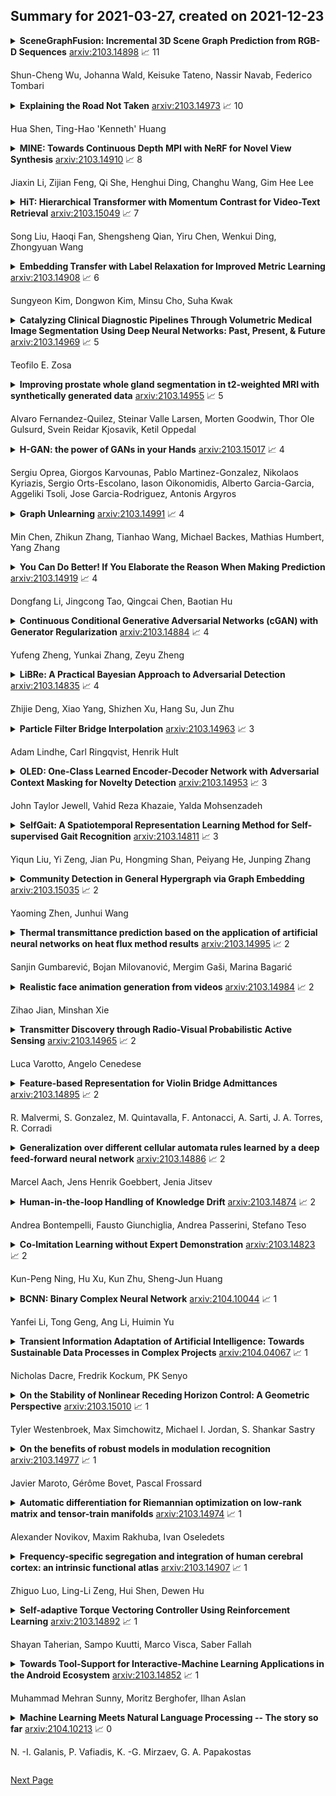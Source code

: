 ## Summary for 2021-03-27, created on 2021-12-23


<details><summary><b>SceneGraphFusion: Incremental 3D Scene Graph Prediction from RGB-D Sequences</b>
<a href="https://arxiv.org/abs/2103.14898">arxiv:2103.14898</a>
&#x1F4C8; 11 <br>
<p>Shun-Cheng Wu, Johanna Wald, Keisuke Tateno, Nassir Navab, Federico Tombari</p></summary>
<p>

**Abstract:** Scene graphs are a compact and explicit representation successfully used in a variety of 2D scene understanding tasks. This work proposes a method to incrementally build up semantic scene graphs from a 3D environment given a sequence of RGB-D frames. To this end, we aggregate PointNet features from primitive scene components by means of a graph neural network. We also propose a novel attention mechanism well suited for partial and missing graph data present in such an incremental reconstruction scenario. Although our proposed method is designed to run on submaps of the scene, we show it also transfers to entire 3D scenes. Experiments show that our approach outperforms 3D scene graph prediction methods by a large margin and its accuracy is on par with other 3D semantic and panoptic segmentation methods while running at 35 Hz.

</p>
</details>

<details><summary><b>Explaining the Road Not Taken</b>
<a href="https://arxiv.org/abs/2103.14973">arxiv:2103.14973</a>
&#x1F4C8; 10 <br>
<p>Hua Shen, Ting-Hao 'Kenneth' Huang</p></summary>
<p>

**Abstract:** It is unclear if existing interpretations of deep neural network models respond effectively to the needs of users. This paper summarizes the common forms of explanations (such as feature attribution, decision rules, or probes) used in over 200 recent papers about natural language processing (NLP), and compares them against user questions collected in the XAI Question Bank. We found that although users are interested in explanations for the road not taken -- namely, why the model chose one result and not a well-defined, seemly similar legitimate counterpart -- most model interpretations cannot answer these questions.

</p>
</details>

<details><summary><b>MINE: Towards Continuous Depth MPI with NeRF for Novel View Synthesis</b>
<a href="https://arxiv.org/abs/2103.14910">arxiv:2103.14910</a>
&#x1F4C8; 8 <br>
<p>Jiaxin Li, Zijian Feng, Qi She, Henghui Ding, Changhu Wang, Gim Hee Lee</p></summary>
<p>

**Abstract:** In this paper, we propose MINE to perform novel view synthesis and depth estimation via dense 3D reconstruction from a single image. Our approach is a continuous depth generalization of the Multiplane Images (MPI) by introducing the NEural radiance fields (NeRF). Given a single image as input, MINE predicts a 4-channel image (RGB and volume density) at arbitrary depth values to jointly reconstruct the camera frustum and fill in occluded contents. The reconstructed and inpainted frustum can then be easily rendered into novel RGB or depth views using differentiable rendering. Extensive experiments on RealEstate10K, KITTI and Flowers Light Fields show that our MINE outperforms state-of-the-art by a large margin in novel view synthesis. We also achieve competitive results in depth estimation on iBims-1 and NYU-v2 without annotated depth supervision. Our source code is available at https://github.com/vincentfung13/MINE

</p>
</details>

<details><summary><b>HiT: Hierarchical Transformer with Momentum Contrast for Video-Text Retrieval</b>
<a href="https://arxiv.org/abs/2103.15049">arxiv:2103.15049</a>
&#x1F4C8; 7 <br>
<p>Song Liu, Haoqi Fan, Shengsheng Qian, Yiru Chen, Wenkui Ding, Zhongyuan Wang</p></summary>
<p>

**Abstract:** Video-Text Retrieval has been a hot research topic with the growth of multimedia data on the internet. Transformer for video-text learning has attracted increasing attention due to its promising performance. However, existing cross-modal transformer approaches typically suffer from two major limitations: 1) Exploitation of the transformer architecture where different layers have different feature characteristics is limited; 2) End-to-end training mechanism limits negative sample interactions in a mini-batch. In this paper, we propose a novel approach named Hierarchical Transformer (HiT) for video-text retrieval. HiT performs Hierarchical Cross-modal Contrastive Matching in both feature-level and semantic-level, achieving multi-view and comprehensive retrieval results. Moreover, inspired by MoCo, we propose Momentum Cross-modal Contrast for cross-modal learning to enable large-scale negative sample interactions on-the-fly, which contributes to the generation of more precise and discriminative representations. Experimental results on the three major Video-Text Retrieval benchmark datasets demonstrate the advantages of our method.

</p>
</details>

<details><summary><b>Embedding Transfer with Label Relaxation for Improved Metric Learning</b>
<a href="https://arxiv.org/abs/2103.14908">arxiv:2103.14908</a>
&#x1F4C8; 6 <br>
<p>Sungyeon Kim, Dongwon Kim, Minsu Cho, Suha Kwak</p></summary>
<p>

**Abstract:** This paper presents a novel method for embedding transfer, a task of transferring knowledge of a learned embedding model to another. Our method exploits pairwise similarities between samples in the source embedding space as the knowledge, and transfers them through a loss used for learning target embedding models. To this end, we design a new loss called relaxed contrastive loss, which employs the pairwise similarities as relaxed labels for inter-sample relations. Our loss provides a rich supervisory signal beyond class equivalence, enables more important pairs to contribute more to training, and imposes no restriction on manifolds of target embedding spaces. Experiments on metric learning benchmarks demonstrate that our method largely improves performance, or reduces sizes and output dimensions of target models effectively. We further show that it can be also used to enhance quality of self-supervised representation and performance of classification models. In all the experiments, our method clearly outperforms existing embedding transfer techniques.

</p>
</details>

<details><summary><b>Catalyzing Clinical Diagnostic Pipelines Through Volumetric Medical Image Segmentation Using Deep Neural Networks: Past, Present, & Future</b>
<a href="https://arxiv.org/abs/2103.14969">arxiv:2103.14969</a>
&#x1F4C8; 5 <br>
<p>Teofilo E. Zosa</p></summary>
<p>

**Abstract:** Deep learning has made a remarkable impact in the field of natural image processing over the past decade. Consequently, there is a great deal of interest in replicating this success across unsolved tasks in related domains, such as medical image analysis. Core to medical image analysis is the task of semantic segmentation which enables various clinical workflows. Due to the challenges inherent in manual segmentation, many decades of research have been devoted to discovering extensible, automated, expert-level segmentation techniques. Given the groundbreaking performance demonstrated by recent neural network-based techniques, deep learning seems poised to achieve what classic methods have historically been unable. This paper will briefly overview some of the state-of-the-art (SoTA) neural network-based segmentation algorithms with a particular emphasis on the most recent architectures, comparing and contrasting the contributions and characteristics of each network topology. Using ultrasonography as a motivating example, it will also demonstrate important clinical implications of effective deep learning-based solutions, articulate challenges unique to the modality, and discuss novel approaches developed in response to those challenges, concluding with the proposal of future directions in the field. Given the generally observed ephemerality of the best deep learning approaches (i.e. the extremely quick succession of the SoTA), the main contributions of the paper are its contextualization of modern deep learning architectures with historical background and the elucidation of the current trajectory of volumetric medical image segmentation research.

</p>
</details>

<details><summary><b>Improving prostate whole gland segmentation in t2-weighted MRI with synthetically generated data</b>
<a href="https://arxiv.org/abs/2103.14955">arxiv:2103.14955</a>
&#x1F4C8; 5 <br>
<p>Alvaro Fernandez-Quilez, Steinar Valle Larsen, Morten Goodwin, Thor Ole Gulsurd, Svein Reidar Kjosavik, Ketil Oppedal</p></summary>
<p>

**Abstract:** Whole gland (WG) segmentation of the prostate plays a crucial role in detection, staging and treatment planning of prostate cancer (PCa). Despite promise shown by deep learning (DL) methods, they rely on the availability of a considerable amount of annotated data. Augmentation techniques such as translation and rotation of images present an alternative to increase data availability. Nevertheless, the amount of information provided by the transformed data is limited due to the correlation between the generated data and the original. Based on the recent success of generative adversarial networks (GAN) in producing synthetic images for other domains as well as in the medical domain, we present a pipeline to generate WG segmentation masks and synthesize T2-weighted MRI of the prostate based on a publicly available multi-center dataset. Following, we use the generated data as a form of data augmentation. Results show an improvement in the quality of the WG segmentation when compared to standard augmentation techniques.

</p>
</details>

<details><summary><b>H-GAN: the power of GANs in your Hands</b>
<a href="https://arxiv.org/abs/2103.15017">arxiv:2103.15017</a>
&#x1F4C8; 4 <br>
<p>Sergiu Oprea, Giorgos Karvounas, Pablo Martinez-Gonzalez, Nikolaos Kyriazis, Sergio Orts-Escolano, Iason Oikonomidis, Alberto Garcia-Garcia, Aggeliki Tsoli, Jose Garcia-Rodriguez, Antonis Argyros</p></summary>
<p>

**Abstract:** We present HandGAN (H-GAN), a cycle-consistent adversarial learning approach implementing multi-scale perceptual discriminators. It is designed to translate synthetic images of hands to the real domain. Synthetic hands provide complete ground-truth annotations, yet they are not representative of the target distribution of real-world data. We strive to provide the perfect blend of a realistic hand appearance with synthetic annotations. Relying on image-to-image translation, we improve the appearance of synthetic hands to approximate the statistical distribution underlying a collection of real images of hands. H-GAN tackles not only the cross-domain tone mapping but also structural differences in localized areas such as shading discontinuities. Results are evaluated on a qualitative and quantitative basis improving previous works. Furthermore, we relied on the hand classification task to claim our generated hands are statistically similar to the real domain of hands.

</p>
</details>

<details><summary><b>Graph Unlearning</b>
<a href="https://arxiv.org/abs/2103.14991">arxiv:2103.14991</a>
&#x1F4C8; 4 <br>
<p>Min Chen, Zhikun Zhang, Tianhao Wang, Michael Backes, Mathias Humbert, Yang Zhang</p></summary>
<p>

**Abstract:** The right to be forgotten states that a data subject has the right to erase their data from an entity storing it. In the context of machine learning (ML), it requires the ML model provider to remove the data subject's data from the training set used to build the ML model, a process known as \textit{machine unlearning}. While straightforward and legitimate, retraining the ML model from scratch upon receiving unlearning requests incurs high computational overhead when the training set is large. To address this issue, a number of approximate algorithms have been proposed in the domain of image and text data, among which SISA is the state-of-the-art solution. It randomly partitions the training set into multiple shards and trains a constituent model for each shard. However, directly applying SISA to the graph data can severely damage the graph structural information, and thereby the resulting ML model utility.
  In this paper, we propose GraphEraser, a novel machine unlearning method tailored to graph data. Its contributions include two novel graph partition algorithms, and a learning-based aggregation method. We conduct extensive experiments on five real-world datasets to illustrate the unlearning efficiency and model utility of GraphEraser. We observe that GraphEraser achieves 2.06$\times$ (small dataset) to 35.94$\times$ (large dataset) unlearning time improvement compared to retraining from scratch. On the other hand, GraphEraser achieves up to $62.5\%$ higher F1 score than that of random partitioning. In addition, our proposed learning-based aggregation method achieves up to $112\%$ higher F1 score than that of the majority vote aggregation.

</p>
</details>

<details><summary><b>You Can Do Better! If You Elaborate the Reason When Making Prediction</b>
<a href="https://arxiv.org/abs/2103.14919">arxiv:2103.14919</a>
&#x1F4C8; 4 <br>
<p>Dongfang Li, Jingcong Tao, Qingcai Chen, Baotian Hu</p></summary>
<p>

**Abstract:** Neural predictive models have achieved remarkable performance improvements in various natural language processing tasks. However, most neural predictive models suffer from the lack of explainability of predictions, limiting their practical utility. This paper proposes a neural predictive approach to make a prediction and generate its corresponding explanation simultaneously. It leverages the knowledge entailed in explanations as an additional distillation signal for more efficient learning. We conduct a preliminary study on Chinese medical multiple-choice question answering, English natural language inference, and commonsense question answering tasks. The experimental results show that the proposed approach can generate reasonable explanations for its predictions even with a small-scale training corpus. The proposed method also achieves improved prediction accuracy on three datasets, which indicates that making predictions can benefit from generating the explanation in the decision process.

</p>
</details>

<details><summary><b>Continuous Conditional Generative Adversarial Networks (cGAN) with Generator Regularization</b>
<a href="https://arxiv.org/abs/2103.14884">arxiv:2103.14884</a>
&#x1F4C8; 4 <br>
<p>Yufeng Zheng, Yunkai Zhang, Zeyu Zheng</p></summary>
<p>

**Abstract:** Conditional Generative Adversarial Networks are known to be difficult to train, especially when the conditions are continuous and high-dimensional. To partially alleviate this difficulty, we propose a simple generator regularization term on the GAN generator loss in the form of Lipschitz penalty. Thus, when the generator is fed with neighboring conditions in the continuous space, the regularization term will leverage the neighbor information and push the generator to generate samples that have similar conditional distributions for each neighboring condition. We analyze the effect of the proposed regularization term and demonstrate its robust performance on a range of synthetic and real-world tasks.

</p>
</details>

<details><summary><b>LiBRe: A Practical Bayesian Approach to Adversarial Detection</b>
<a href="https://arxiv.org/abs/2103.14835">arxiv:2103.14835</a>
&#x1F4C8; 4 <br>
<p>Zhijie Deng, Xiao Yang, Shizhen Xu, Hang Su, Jun Zhu</p></summary>
<p>

**Abstract:** Despite their appealing flexibility, deep neural networks (DNNs) are vulnerable against adversarial examples. Various adversarial defense strategies have been proposed to resolve this problem, but they typically demonstrate restricted practicability owing to unsurmountable compromise on universality, effectiveness, or efficiency. In this work, we propose a more practical approach, Lightweight Bayesian Refinement (LiBRe), in the spirit of leveraging Bayesian neural networks (BNNs) for adversarial detection. Empowered by the task and attack agnostic modeling under Bayes principle, LiBRe can endow a variety of pre-trained task-dependent DNNs with the ability of defending heterogeneous adversarial attacks at a low cost. We develop and integrate advanced learning techniques to make LiBRe appropriate for adversarial detection. Concretely, we build the few-layer deep ensemble variational and adopt the pre-training & fine-tuning workflow to boost the effectiveness and efficiency of LiBRe. We further provide a novel insight to realise adversarial detection-oriented uncertainty quantification without inefficiently crafting adversarial examples during training. Extensive empirical studies covering a wide range of scenarios verify the practicability of LiBRe. We also conduct thorough ablation studies to evidence the superiority of our modeling and learning strategies.

</p>
</details>

<details><summary><b>Particle Filter Bridge Interpolation</b>
<a href="https://arxiv.org/abs/2103.14963">arxiv:2103.14963</a>
&#x1F4C8; 3 <br>
<p>Adam Lindhe, Carl Ringqvist, Henrik Hult</p></summary>
<p>

**Abstract:** Auto encoding models have been extensively studied in recent years. They provide an efficient framework for sample generation, as well as for analysing feature learning. Furthermore, they are efficient in performing interpolations between data-points in semantically meaningful ways. In this paper, we build further on a previously introduced method for generating canonical, dimension independent, stochastic interpolations. Here, the distribution of interpolation paths is represented as the distribution of a bridge process constructed from an artificial random data generating process in the latent space, having the prior distribution as its invariant distribution. As a result the stochastic interpolation paths tend to reside in regions of the latent space where the prior has high mass. This is a desirable feature since, generally, such areas produce semantically meaningful samples. In this paper, we extend the bridge process method by introducing a discriminator network that accurately identifies areas of high latent representation density. The discriminator network is incorporated as a change of measure of the underlying bridge process and sampling of interpolation paths is implemented using sequential Monte Carlo. The resulting sampling procedure allows for greater variability in interpolation paths and stronger drift towards areas of high data density.

</p>
</details>

<details><summary><b>OLED: One-Class Learned Encoder-Decoder Network with Adversarial Context Masking for Novelty Detection</b>
<a href="https://arxiv.org/abs/2103.14953">arxiv:2103.14953</a>
&#x1F4C8; 3 <br>
<p>John Taylor Jewell, Vahid Reza Khazaie, Yalda Mohsenzadeh</p></summary>
<p>

**Abstract:** Novelty detection is the task of recognizing samples that do not belong to the distribution of the target class. During training, the novelty class is absent, preventing the use of traditional classification approaches. Deep autoencoders have been widely used as a base of many unsupervised novelty detection methods. In particular, context autoencoders have been successful in the novelty detection task because of the more effective representations they learn by reconstructing original images from randomly masked images. However, a significant drawback of context autoencoders is that random masking fails to consistently cover important structures of the input image, leading to suboptimal representations - especially for the novelty detection task. In this paper, to optimize input masking, we have designed a framework consisting of two competing networks, a Mask Module and a Reconstructor. The Mask Module is a convolutional autoencoder that learns to generate optimal masks that cover the most important parts of images. Alternatively, the Reconstructor is a convolutional encoder-decoder that aims to reconstruct unperturbed images from masked images. The networks are trained in an adversarial manner in which the Mask Module generates masks that are applied to images given to the Reconstructor. In this way, the Mask Module seeks to maximize the reconstruction error that the Reconstructor is minimizing. When applied to novelty detection, the proposed approach learns semantically richer representations compared to context autoencoders and enhances novelty detection at test time through more optimal masking. Novelty detection experiments on the MNIST and CIFAR-10 image datasets demonstrate the proposed approach's superiority over cutting-edge methods. In a further experiment on the UCSD video dataset for novelty detection, the proposed approach achieves state-of-the-art results.

</p>
</details>

<details><summary><b>SelfGait: A Spatiotemporal Representation Learning Method for Self-supervised Gait Recognition</b>
<a href="https://arxiv.org/abs/2103.14811">arxiv:2103.14811</a>
&#x1F4C8; 3 <br>
<p>Yiqun Liu, Yi Zeng, Jian Pu, Hongming Shan, Peiyang He, Junping Zhang</p></summary>
<p>

**Abstract:** Gait recognition plays a vital role in human identification since gait is a unique biometric feature that can be perceived at a distance. Although existing gait recognition methods can learn gait features from gait sequences in different ways, the performance of gait recognition suffers from insufficient labeled data, especially in some practical scenarios associated with short gait sequences or various clothing styles. It is unpractical to label the numerous gait data. In this work, we propose a self-supervised gait recognition method, termed SelfGait, which takes advantage of the massive, diverse, unlabeled gait data as a pre-training process to improve the representation abilities of spatiotemporal backbones. Specifically, we employ the horizontal pyramid mapping (HPM) and micro-motion template builder (MTB) as our spatiotemporal backbones to capture the multi-scale spatiotemporal representations. Experiments on CASIA-B and OU-MVLP benchmark gait datasets demonstrate the effectiveness of the proposed SelfGait compared with four state-of-the-art gait recognition methods. The source code has been released at https://github.com/EchoItLiu/SelfGait.

</p>
</details>

<details><summary><b>Community Detection in General Hypergraph via Graph Embedding</b>
<a href="https://arxiv.org/abs/2103.15035">arxiv:2103.15035</a>
&#x1F4C8; 2 <br>
<p>Yaoming Zhen, Junhui Wang</p></summary>
<p>

**Abstract:** Conventional network data has largely focused on pairwise interactions between two entities, yet multi-way interactions among multiple entities have been frequently observed in real-life hypergraph networks. In this article, we propose a novel method for detecting community structure in general hypergraph networks, uniform or non-uniform. The proposed method introduces a null vertex to augment a non-uniform hypergraph into a uniform multi-hypergraph, and then embeds the multi-hypergraph in a low-dimensional vector space such that vertices within the same community are close to each other. The resultant optimization task can be efficiently tackled by an alternative updating scheme. The asymptotic consistencies of the proposed method are established in terms of both community detection and hypergraph estimation, which are also supported by numerical experiments on some synthetic and real-life hypergraph networks.

</p>
</details>

<details><summary><b>Thermal transmittance prediction based on the application of artificial neural networks on heat flux method results</b>
<a href="https://arxiv.org/abs/2103.14995">arxiv:2103.14995</a>
&#x1F4C8; 2 <br>
<p>Sanjin Gumbarević, Bojan Milovanović, Mergim Gaši, Marina Bagarić</p></summary>
<p>

**Abstract:** Deep energy renovation of building stock came more into focus in the European Union due to energy efficiency related directives. Many buildings that must undergo deep energy renovation are old and may lack design/renovation documentation, or possible degradation of materials might have occurred in building elements over time. Thermal transmittance (i.e. U-value) is one of the most important parameters for determining the transmission heat losses through building envelope elements. It depends on the thickness and thermal properties of all the materials that form a building element. In-situ U-value can be determined by ISO 9869-1 standard (Heat Flux Method - HFM). Still, measurement duration is one of the reasons why HFM is not widely used in field testing before the renovation design process commences. This paper analyzes the possibility of reducing the measurement time by conducting parallel measurements with one heat-flux sensor. This parallelization could be achieved by applying a specific class of the Artificial Neural Network (ANN) on HFM results to predict unknown heat flux based on collected interior and exterior air temperatures. After the satisfying prediction is achieved, HFM sensor can be relocated to another measuring location. Paper shows a comparison of four ANN cases applied to HFM results for a measurement held on one multi-layer wall - multilayer perceptron with three neurons in one hidden layer, long short-term memory with 100 units, gated recurrent unit with 100 units and combination of 50 long short-term memory units and 50 gated recurrent units. The analysis gave promising results in term of predicting the heat flux rate based on the two input temperatures. Additional analysis on another wall showed possible limitations of the method that serves as a direction for further research on this topic.

</p>
</details>

<details><summary><b>Realistic face animation generation from videos</b>
<a href="https://arxiv.org/abs/2103.14984">arxiv:2103.14984</a>
&#x1F4C8; 2 <br>
<p>Zihao Jian, Minshan Xie</p></summary>
<p>

**Abstract:** 3D face reconstruction and face alignment are two fundamental and highly related topics in computer vision. Recently, some works start to use deep learning models to estimate the 3DMM coefficients to reconstruct 3D face geometry. However, the performance is restricted due to the limitation of the pre-defined face templates. To address this problem, some end-to-end methods, which can completely bypass the calculation of 3DMM coefficients, are proposed and attract much attention. In this report, we introduce and analyse three state-of-the-art methods in 3D face reconstruction and face alignment. Some potential improvement on PRN are proposed to further enhance its accuracy and speed.

</p>
</details>

<details><summary><b>Transmitter Discovery through Radio-Visual Probabilistic Active Sensing</b>
<a href="https://arxiv.org/abs/2103.14965">arxiv:2103.14965</a>
&#x1F4C8; 2 <br>
<p>Luca Varotto, Angelo Cenedese</p></summary>
<p>

**Abstract:** Multi-modal Probabilistic Active Sensing (MMPAS) uses sensor fusion and probabilistic models to control the perception process of robotic sensing platforms. MMPAS is successfully employed in environmental exploration, collaborative mobile robotics, and target tracking, being fostered by the high performance guarantees on autonomous perception. In this context, we propose a bi-Radio-Visual PAS scheme to solve the transmitter discovery problem. Specifically, we firstly exploit the correlation between radio and visual measurements to learn a target detection model in a self-supervised manner. Then, the model is combined with antenna radiation anisotropies into a Bayesian Optimization framework that controls the platform. We show that the proposed algorithm attains an accuracy of 92%, overcoming two other probabilistic active sensing baselines.

</p>
</details>

<details><summary><b>Feature-based Representation for Violin Bridge Admittances</b>
<a href="https://arxiv.org/abs/2103.14895">arxiv:2103.14895</a>
&#x1F4C8; 2 <br>
<p>R. Malvermi, S. Gonzalez, M. Quintavalla, F. Antonacci, A. Sarti, J. A. Torres, R. Corradi</p></summary>
<p>

**Abstract:** Frequency Response Functions (FRFs) are one of the cornerstones of musical acoustic experimental research. They describe the way in which musical instruments vibrate in a wide range of frequencies and are used to predict and understand the acoustic differences between them. In the specific case of stringed musical instruments such as violins, FRFs evaluated at the bridge are known to capture the overall body vibration. These indicators, also called bridge admittances, are widely used in the literature for comparative analyses. However, due to their complex structure they are rather difficult to quantitatively compare and study. In this manuscript we present a way to quantify differences between FRFs, in particular violin bridge admittances, that separates the effects in frequency, amplitude and quality factor of the first resonance peaks characterizing the responses. This approach allows us to define a distance between FRFs and clusterise measurements according to this distance. We use two case studies, one based on Finite Element Analysis and another exploiting measurements on real violins, to prove the effectiveness of such representation. In particular, for simulated bridge admittances the proposed distance is able to highlight the different impact of consecutive simulation `steps' on specific vibrational properties and, for real violins, gives a first insight on similar styles of making, as well as opposite ones.

</p>
</details>

<details><summary><b>Generalization over different cellular automata rules learned by a deep feed-forward neural network</b>
<a href="https://arxiv.org/abs/2103.14886">arxiv:2103.14886</a>
&#x1F4C8; 2 <br>
<p>Marcel Aach, Jens Henrik Goebbert, Jenia Jitsev</p></summary>
<p>

**Abstract:** To test generalization ability of a class of deep neural networks, we randomly generate a large number of different rule sets for 2-D cellular automata (CA), based on John Conway's Game of Life. Using these rules, we compute several trajectories for each CA instance. A deep convolutional encoder-decoder network with short and long range skip connections is trained on various generated CA trajectories to predict the next CA state given its previous states. Results show that the network is able to learn the rules of various, complex cellular automata and generalize to unseen configurations. To some extent, the network shows generalization to rule sets and neighborhood sizes that were not seen during the training at all. Code to reproduce the experiments is publicly available at: https://github.com/SLAMPAI/generalization-cellular-automata

</p>
</details>

<details><summary><b>Human-in-the-loop Handling of Knowledge Drift</b>
<a href="https://arxiv.org/abs/2103.14874">arxiv:2103.14874</a>
&#x1F4C8; 2 <br>
<p>Andrea Bontempelli, Fausto Giunchiglia, Andrea Passerini, Stefano Teso</p></summary>
<p>

**Abstract:** We introduce and study knowledge drift (KD), a complex form of drift that occurs in hierarchical classification. Under KD the vocabulary of concepts, their individual distributions, and the is-a relations between them can all change over time. The main challenge is that, since the ground-truth concept hierarchy is unobserved, it is hard to tell apart different forms of KD. For instance, introducing a new is-a relation between two concepts might be confused with individual changes to those concepts, but it is far from equivalent. Failure to identify the right kind of KD compromises the concept hierarchy used by the classifier, leading to systematic prediction errors. Our key observation is that in many human-in-the-loop applications (like smart personal assistants) the user knows whether and what kind of drift occurred recently. Motivated by this, we introduce TRCKD, a novel approach that combines automated drift detection and adaptation with an interactive stage in which the user is asked to disambiguate between different kinds of KD. In addition, TRCKD implements a simple but effective knowledge-aware adaptation strategy. Our simulations show that often a handful of queries to the user are enough to substantially improve prediction performance on both synthetic and realistic data.

</p>
</details>

<details><summary><b>Co-Imitation Learning without Expert Demonstration</b>
<a href="https://arxiv.org/abs/2103.14823">arxiv:2103.14823</a>
&#x1F4C8; 2 <br>
<p>Kun-Peng Ning, Hu Xu, Kun Zhu, Sheng-Jun Huang</p></summary>
<p>

**Abstract:** Imitation learning is a primary approach to improve the efficiency of reinforcement learning by exploiting the expert demonstrations. However, in many real scenarios, obtaining expert demonstrations could be extremely expensive or even impossible. To overcome this challenge, in this paper, we propose a novel learning framework called Co-Imitation Learning (CoIL) to exploit the past good experiences of the agents themselves without expert demonstration. Specifically, we train two different agents via letting each of them alternately explore the environment and exploit the peer agent's experience. While the experiences could be valuable or misleading, we propose to estimate the potential utility of each piece of experience with the expected gain of the value function. Thus the agents can selectively imitate from each other by emphasizing the more useful experiences while filtering out noisy ones. Experimental results on various tasks show significant superiority of the proposed Co-Imitation Learning framework, validating that the agents can benefit from each other without external supervision.

</p>
</details>

<details><summary><b>BCNN: Binary Complex Neural Network</b>
<a href="https://arxiv.org/abs/2104.10044">arxiv:2104.10044</a>
&#x1F4C8; 1 <br>
<p>Yanfei Li, Tong Geng, Ang Li, Huimin Yu</p></summary>
<p>

**Abstract:** Binarized neural networks, or BNNs, show great promise in edge-side applications with resource limited hardware, but raise the concerns of reduced accuracy. Motivated by the complex neural networks, in this paper we introduce complex representation into the BNNs and propose Binary complex neural network -- a novel network design that processes binary complex inputs and weights through complex convolution, but still can harvest the extraordinary computation efficiency of BNNs. To ensure fast convergence rate, we propose novel BCNN based batch normalization function and weight initialization function. Experimental results on Cifar10 and ImageNet using state-of-the-art network models (e.g., ResNet, ResNetE and NIN) show that BCNN can achieve better accuracy compared to the original BNN models. BCNN improves BNN by strengthening its learning capability through complex representation and extending its applicability to complex-valued input data. The source code of BCNN will be released on GitHub.

</p>
</details>

<details><summary><b>Transient Information Adaptation of Artificial Intelligence: Towards Sustainable Data Processes in Complex Projects</b>
<a href="https://arxiv.org/abs/2104.04067">arxiv:2104.04067</a>
&#x1F4C8; 1 <br>
<p>Nicholas Dacre, Fredrik Kockum, PK Senyo</p></summary>
<p>

**Abstract:** Large scale projects increasingly operate in complicated settings whilst drawing on an array of complex data-points, which require precise analysis for accurate control and interventions to mitigate possible project failure. Coupled with a growing tendency to rely on new information systems and processes in change projects, 90% of megaprojects globally fail to achieve their planned objectives. Renewed interest in the concept of Artificial Intelligence (AI) against a backdrop of disruptive technological innovations, seeks to enhance project managers cognitive capacity through the project lifecycle and enhance project excellence. However, despite growing interest there remains limited empirical insights on project managers ability to leverage AI for cognitive load enhancement in complex settings. As such this research adopts an exploratory sequential linear mixed methods approach to address unresolved empirical issues on transient adaptations of AI in complex projects, and the impact on cognitive load enhancement. Initial thematic findings from semi-structured interviews with domain experts, suggest that in order to leverage AI technologies and processes for sustainable cognitive load enhancement with complex data over time, project managers require improved knowledge and access to relevant technologies that mediate data processes in complex projects, but equally reflect application across different project phases. These initial findings support further hypothesis testing through a larger quantitative study incorporating structural equation modelling to examine the relationship between artificial intelligence and project managers cognitive load with project data in complex contexts.

</p>
</details>

<details><summary><b>On the Stability of Nonlinear Receding Horizon Control: A Geometric Perspective</b>
<a href="https://arxiv.org/abs/2103.15010">arxiv:2103.15010</a>
&#x1F4C8; 1 <br>
<p>Tyler Westenbroek, Max Simchowitz, Michael I. Jordan, S. Shankar Sastry</p></summary>
<p>

**Abstract:** The widespread adoption of nonlinear Receding Horizon Control (RHC) strategies by industry has led to more than 30 years of intense research efforts to provide stability guarantees for these methods. However, current theoretical guarantees require that each (generally nonconvex) planning problem can be solved to (approximate) global optimality, which is an unrealistic requirement for the derivative-based local optimization methods generally used in practical implementations of RHC. This paper takes the first step towards understanding stability guarantees for nonlinear RHC when the inner planning problem is solved to first-order stationary points, but not necessarily global optima. Special attention is given to feedback linearizable systems, and a mixture of positive and negative results are provided. We establish that, under certain strong conditions, first-order solutions to RHC exponentially stabilize linearizable systems. Crucially, this guarantee requires that state costs applied to the planning problems are in a certain sense `compatible' with the global geometry of the system, and a simple counter-example demonstrates the necessity of this condition. These results highlight the need to rethink the role of global geometry in the context of optimization-based control.

</p>
</details>

<details><summary><b>On the benefits of robust models in modulation recognition</b>
<a href="https://arxiv.org/abs/2103.14977">arxiv:2103.14977</a>
&#x1F4C8; 1 <br>
<p>Javier Maroto, Gérôme Bovet, Pascal Frossard</p></summary>
<p>

**Abstract:** Given the rapid changes in telecommunication systems and their higher dependence on artificial intelligence, it is increasingly important to have models that can perform well under different, possibly adverse, conditions. Deep Neural Networks (DNNs) using convolutional layers are state-of-the-art in many tasks in communications. However, in other domains, like image classification, DNNs have been shown to be vulnerable to adversarial perturbations, which consist of imperceptible crafted noise that when added to the data fools the model into misclassification. This puts into question the security of DNNs in communication tasks, and in particular in modulation recognition. We propose a novel framework to test the robustness of current state-of-the-art models where the adversarial perturbation strength is dependent on the signal strength and measured with the "signal to perturbation ratio" (SPR). We show that current state-of-the-art models are susceptible to these perturbations. In contrast to current research on the topic of image classification, modulation recognition allows us to have easily accessible insights on the usefulness of the features learned by DNNs by looking at the constellation space. When analyzing these vulnerable models we found that adversarial perturbations do not shift the symbols towards the nearest classes in constellation space. This shows that DNNs do not base their decisions on signal statistics that are important for the Bayes-optimal modulation recognition model, but spurious correlations in the training data. Our feature analysis and proposed framework can help in the task of finding better models for communication systems.

</p>
</details>

<details><summary><b>Automatic differentiation for Riemannian optimization on low-rank matrix and tensor-train manifolds</b>
<a href="https://arxiv.org/abs/2103.14974">arxiv:2103.14974</a>
&#x1F4C8; 1 <br>
<p>Alexander Novikov, Maxim Rakhuba, Ivan Oseledets</p></summary>
<p>

**Abstract:** In scientific computing and machine learning applications, matrices and more general multidimensional arrays (tensors) can often be approximated with the help of low-rank decompositions. Since matrices and tensors of fixed rank form smooth Riemannian manifolds, one of the popular tools for finding low-rank approximations is to use Riemannian optimization. Nevertheless, efficient implementation of Riemannian gradients and Hessians, required in Riemannian optimization algorithms, can be a nontrivial task in practice. Moreover, in some cases, analytic formulas are not even available. In this paper, we build upon automatic differentiation and propose a method that, given an implementation of the function to be minimized, efficiently computes Riemannian gradients and matrix-by-vector products between an approximate Riemannian Hessian and a given vector.

</p>
</details>

<details><summary><b>Frequency-specific segregation and integration of human cerebral cortex: an intrinsic functional atlas</b>
<a href="https://arxiv.org/abs/2103.14907">arxiv:2103.14907</a>
&#x1F4C8; 1 <br>
<p>Zhiguo Luo, Ling-Li Zeng, Hui Shen, Dewen Hu</p></summary>
<p>

**Abstract:** The frequency-specific coupling mechanism of the functional human brain networks underpins its complex cognitive and behavioral functions. Nevertheless, it is not well unveiled what are the frequency-specific subdivisions and network topologies of the human brain. In this study, we estimated functional connectivity of the human cerebral cortex using spectral connection, and conducted frequency-specific parcellation using eigen-clustering and gradient-based methods, and then explored their topological structures. 7T fMRI data of 184 subjects in the HCP dataset were used for parcellation and exploring the topological properties of the functional networks, and 3T fMRI data of another 890 subjects were used to confirm the stability of the frequency-specific topologies. Seven to ten functional networks were stably integrated by two to four dissociable hub categories at specific frequencies, and we proposed an intrinsic functional atlas containing 456 parcels according to the parcellations across frequencies. The results revealed that the functional networks contained stable frequency-specific topologies, which may imply more abundant roles of the functional units and more complex interactions among them.

</p>
</details>

<details><summary><b>Self-adaptive Torque Vectoring Controller Using Reinforcement Learning</b>
<a href="https://arxiv.org/abs/2103.14892">arxiv:2103.14892</a>
&#x1F4C8; 1 <br>
<p>Shayan Taherian, Sampo Kuutti, Marco Visca, Saber Fallah</p></summary>
<p>

**Abstract:** Continuous direct yaw moment control systems such as torque-vectoring controller are an essential part for vehicle stabilization. This controller has been extensively researched with the central objective of maintaining the vehicle stability by providing consistent stable cornering response. The ability of careful tuning of the parameters in a torque-vectoring controller can significantly enhance vehicle's performance and stability. However, without any re-tuning of the parameters, especially in extreme driving conditions e.g. low friction surface or high velocity, the vehicle fails to maintain the stability. In this paper, the utility of Reinforcement Learning (RL) based on Deep Deterministic Policy Gradient (DDPG) as a parameter tuning algorithm for torque-vectoring controller is presented. It is shown that, torque-vectoring controller with parameter tuning via reinforcement learning performs well on a range of different driving environment e.g., wide range of friction conditions and different velocities, which highlight the advantages of reinforcement learning as an adaptive algorithm for parameter tuning. Moreover, the robustness of DDPG algorithm are validated under scenarios which are beyond the training environment of the reinforcement learning algorithm. The simulation has been carried out using a four wheels vehicle model with nonlinear tire characteristics. We compare our DDPG based parameter tuning against a genetic algorithm and a conventional trial-and-error tunning of the torque vectoring controller, and the results demonstrated that the reinforcement learning based parameter tuning significantly improves the stability of the vehicle.

</p>
</details>

<details><summary><b>Towards Tool-Support for Interactive-Machine Learning Applications in the Android Ecosystem</b>
<a href="https://arxiv.org/abs/2103.14852">arxiv:2103.14852</a>
&#x1F4C8; 1 <br>
<p>Muhammad Mehran Sunny, Moritz Berghofer, Ilhan Aslan</p></summary>
<p>

**Abstract:** Consumer applications are becoming increasingly smarter and most of them have to run on device ecosystems. Potential benefits are for example enabling cross-device interaction and seamless user experiences. Essential for today's smart solutions with high performance are machine learning models. However, these models are often developed separately by AI engineers for one specific device and do not consider the challenges and potentials associated with a device ecosystem in which their models have to run. We believe that there is a need for tool-support for AI engineers to address the challenges of implementing, testing, and deploying machine learning models for a next generation of smart interactive consumer applications. This paper presents preliminary results of a series of inquiries, including interviews with AI engineers and experiments for an interactive machine learning use case with a Smartwatch and Smartphone. We identified the themes through interviews and hands-on experience working on our use case and proposed features, such as data collection from sensors and easy testing of the resources consumption of running pre-processing code on the target device, which will serve as tool-support for AI engineers.

</p>
</details>

<details><summary><b>Machine Learning Meets Natural Language Processing -- The story so far</b>
<a href="https://arxiv.org/abs/2104.10213">arxiv:2104.10213</a>
&#x1F4C8; 0 <br>
<p>N. -I. Galanis, P. Vafiadis, K. -G. Mirzaev, G. A. Papakostas</p></summary>
<p>

**Abstract:** Natural Language Processing (NLP) has evolved significantly over the last decade. This paper highlights the most important milestones of this period while trying to pinpoint the contribution of each individual model and algorithm to the overall progress. Furthermore, it focuses on issues still remaining to be solved, emphasizing the groundbreaking proposals of Transformers, BERT, and all the similar attention-based models.

</p>
</details>


[Next Page](2021/2021-03/2021-03-26.md)
